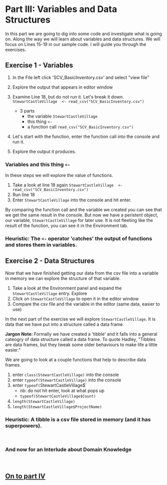 
# Part III: Variables and Data Structures
In this part we are going to dig into some code and investigate what is going on. Along the way we will learn about variables and data structures. We will focus on Lines 15-19 in our sample code. I will guide you through the exercises.

## Exercise 1 - Variables
1. In the File left click 'SCV_BasicInventory.csv' and select "view file"
2. Explore the output that appears in editor window

3. Examine Line 18, but do not run it. Let's break it down.
`StewartCastleVillage  <- read_csv("SCV_BasicInventory.csv")`
    * 3 parts
      * the variable `StewartCastleVillage`
      * this thing `<-`
      * a function call `read_csv("SCV_BasicInventory.csv")`

4. Let's start with the function, enter the function call into the console and run it.
5. Explore the output it produces.

### Variables and this thing `<-`
In these steps we will explore the value of functions.
1. Take a look at line 18 again `StewartCastleVillage  <- read_csv("SCV_BasicInventory.csv")`
2. Run line 18
3. Enter `StewartCastleVillage` into the console and hit enter.

By comparing the function call and the variable we created you can see that we get the same result in the console. But now we have a peristent object, our variable, `StewartCastleVillage` for later use. It is not fleeting like the result of the function, you can see it in the Environment tab.

### Heuristic: The `<-` operator 'catches' the output of functions and stores them in variables.

## Exercise 2 - Data Structures
Now that we have finished getting our data from the csv file into a variable in memory we can explore the structure of that variable.


1. Take a look at the Environment panel and expand the `StewartCastleVillage` entry. Explore
2. Click on  `StewartCastleVillage` to open it in the editor window
3. Compare the csv file and the variable in the editor (same data, easier to use)

In the next part of the exercise we will explore `StewartCastleVillage`. It is data that we have put into a structure called a data frame.

**Jargon Note:** Formally we have created a 'tibble' and it falls into a general cateogry of data structure called a data frame. To quote Hadley, "Tibbles are data frames, but they tweak some older behaviours to make life a little easier."


We are going to look at a couple functions that help to describe data frames.

1. enter `class(StewartCastleVillage)` into the console
2. enter `typeof(StewartCastleVillage)` into the console
3. enter `typeof(`StewartCastleVillage$`
    * nb: do not hit enter, look at what pops up
    * `typeof(StewartCastleVillage$Count)`
5. `length(StewartCastleVillage)`
6. `length(StewartCastleVillage$ProjectName)`




### Heuristic: A tibble is a csv file stored in memory (and it has superpowers).

&nbsp;

### And now for an Interlude about Domain Knowledge

&nbsp;


## [On to part IV](https://github.com/alonzi/DAACS-Intro-to-R/blob/main/part-IV.md)
